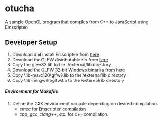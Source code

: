 # otucha
A sample OpenGL program that compiles from C++ to JavaScript using Emscripten


## Developer Setup
1. Download and install Emscripten from [here](http://kripken.github.io/emscripten-site/docs/getting_started/downloads.html)
2. Download the GLEW distributable zip from [here](http://glew.sourceforge.net/)
2. Copy the glew32.lib to the ./external/lib directory
3. Download the GLFW 32-bit Windows binaries from [here](http://www.glfw.org/download.html)
4. Copy \lib-msvc120\glfw3.lib to the /external/lib directory
5. Copy \lib-mingw\libglfw3.a to the /external/lib directory

##### Environment for Makefile

1. Define the CXX environment variable depending on desired compilation.
   - _emcc_ for Emscripten compilation
   - _cpp_, _gcc_, _clang++_, etc. for c++ compilation.
